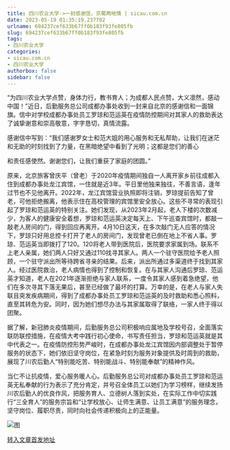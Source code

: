 ```yaml
---
title: 四川农业大学->一封感谢信，京蜀两地情 | sicau.com.cn
date: 2023-05-19 01:35:19.237782
urlname: 694237cef633b67ff0b183f93fe805fb
slug: 694237cef633b67ff0b183f93fe805fb
tags: 
- 四川农业大学
categories:
- sicau.com.cn
- 四川农业大学
authorbox: false
sidebar: false
---
```

“为四川农业大学点赞，身体力行，教书育人；为成都人民点赞，大义凛然，感动中国！”近日，后勤服务总公司成都办事处收到一封来自北京的感谢信和一面锦旗。信中对学校成都办事处员工罗琼和范运英在疫情防控期间对其家人的救助表达了诚挚谢意和崇高敬意，字字恳切，真情流露。  

感谢信中写到：“我们感谢罗女士和范大姐的用心服务和无私帮助，让我们在迷茫和无助的时刻找到了力量，在黑暗绝望中看到了光明；这都是您们的善心
<!--more-->
和责任感使然。谢谢您们，让我们重获了家庭的团圆。”

原来，北京旅客曾庆平（曾老）于2020年疫情期间独自一人离开家乡前往成都入住到成都办事处龙江宾馆，一住就是近3年。平日里他独来独往，不善言语，逢年过节也不见他离开。2022年，龙江宾馆营业执照即将注销，罗琼提前告知了曾老，可他拒绝搬离，他表示住在高校管理的宾馆里安全放心。这些不寻常的表现引起了罗琼和范运英的特别关注。她们发现，从2023年2月起，老人下楼的次数减少，为客人的健康安全着想，罗琼和范运英决定每天上、下午巡查宾馆时，都敲一敲老人房间的门，得到回应再离开。4月10日这天，在多次敲门无人应答的情况下，罗琼只好用总控卡打开了老人的房间门，发现曾老已倒在地上不省人事。罗琼、范运英当即拨打了120。120将老人带到医院后，医院要求家属到场。联系不上老人亲属，她们两人只好又通过110找寻其家人。两人一个驻守医院给予老人照顾，一个驻守派出所等待跨省寻亲的结果。后来，派出所通过多渠道终于找到其家人。经过医院救治，老人病情也得到了控制和恢复。在与其家人沟通后罗琼、范运英才知道，老人在2021年逐渐拒绝与家人联系，一度令其家人感到着急绝望，他们在多次寻其下落无果后，甚至已经做了最坏的打算。万幸的是，在老人与家人失联且突发疾病期间，得到了成都办事处员工罗琼和范运英的及时救助和悉心照料，直至其转危为安。同时，因为她们想尽办法与其家属取得了联络，一家人终于得以团聚。

据了解，新冠肺炎疫情期间，后勤服务总公司积极响应属地及学校号召，全面落实联防联控措施，在疫情大考中践行初心使命，书写责任担当，罗琼和范运英就是其中代表之一。在疫情防控形势严峻时，在成都办事处龙江宾馆因内部调整处于暂停服务的状态下，她们依旧坚守岗位，在紧急时刻为服务对象提供及时周到的救助，展现了川农后勤人“特别能吃苦、特别能战斗、特别能奉献”的精神作风。

当仁不让抗疫情，爱心服务暖人心。后勤服务总公司对成都办事处员工罗琼和范运英无私奉献的行为表示了充分肯定，并号召全体员工以她们为学习榜样，继续发扬川农后勤人的优良作风，把服务育人、立德树人落到实处，在实际工作中切实践行“三全育人”的服务宗旨和“让学校放心、让师生满意、让员工满意”的服务理念，坚守岗位、履职尽责，同时向社会传递积极向上的正能量。

![图](https://news.sicau.edu.cn/__local/7/A3/9F/D12DCB84A059326299001F19624_9A74B935_17179B.png)

[转入文章首发地址](https://news.sicau.edu.cn/info/1078/72255.htm)